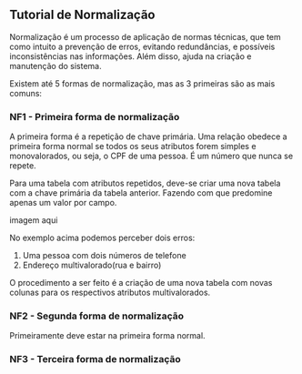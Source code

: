 ## Tutorial de Normalização

Normalização é um processo de aplicação de normas técnicas, que tem como intuito a prevenção de erros, evitando redundâncias, e possíveis inconsistências nas informações. Além disso, ajuda na criação e manutenção do sistema.

Existem até 5 formas de normalização, mas as 3 primeiras são as mais comuns:

### NF1 - Primeira forma de normalização 
A primeira forma é a repetição de chave primária. Uma relação obedece a primeira forma normal se todos os seus atributos forem simples e monovalorados, ou seja, o CPF de uma pessoa. É um número que nunca se repete.

Para uma tabela com atributos repetidos, deve-se criar uma nova tabela com a chave primária da tabela anterior. Fazendo com que predomine apenas um valor por campo. 

imagem aqui

No exemplo acima podemos perceber dois erros:
1. Uma pessoa com dois números de telefone
2. Endereço multivalorado(rua e bairro)

O procedimento a ser feito é a criação de uma nova tabela com novas colunas para os respectivos atributos multivalorados.


### NF2 - Segunda forma de normalização 
Primeiramente deve estar na primeira forma normal. 

### NF3 - Terceira forma de normalização 



